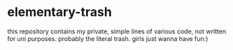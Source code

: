 # elementary-trash
this repository contains my private, simple lines of various code, not written for uni purposes.
probably the literal trash.
girls just wanna have fun:)
